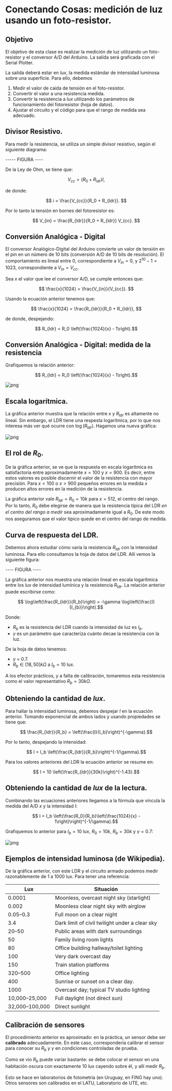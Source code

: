 
# Conectando Cosas: medición de luz usando un foto-resistor.


## Objetivo

El objetivo de esta clase es realizar la medición de luz utilizando un foto-resistor y el conversor A/D del Arduino. La salida será graficada con el Serial Plotter.

La salida deberá estar en *lux*, la medida estándar de intensidad luminosa sobre una superficie. Para ello, debemos

1. Medir el valor de caída de tensión en el foto-resistor.
2. Convertir el valor a una resistencia medida.
3. Convertir la resistencia a *lux* utilizando los parámetros de funcionamiento del fotoresistor (hoja de datos).
4. Ajustar el circuito y el código para que el rango de medida sea adecuado.


## Divisor Resistivo.

Para medir la resistencia, se utiliza un simple divisor resistivo, según el siguiente diagrama:

----- FIGURA  ----
    
De la Ley de Ohm, se tiene que:

$$ V_{cc} = (R_0 + R_{ldr}) I,$$

de donde:

$$ i = \frac{V_{cc}}{R_0 + R_{ldr}}. $$

Por lo tanto la tensión en bornes del fotoresistor es:

$$ V_{in} = \frac{R_{ldr}}{R_0 + R_{ldr}} V_{cc}. $$



## Conversión Analógica - Digital

El conversor Analógico-Digital del Arduino convierte un valor de tensión en el pin en un número de 10 bits (conversión A/D de 10 bits de resolución). El comportamiento es lineal entre $0$, correspondiente a $V_{in}=0$, y $2^{10}-1 = 1023$, correspondiente a $V_{in}=V_{cc}$.

Sea $x$ el valor que lee el conversor A/D, se cumple entonces que:

$$ \frac{x}{1024} = \frac{V_{in}}{V_{cc}}. $$

Usando la ecuación anterior tenemos que:

$$ \frac{x}{1024} = \frac{R_{ldr}}{R_0 + R_{ldr}}, $$

de donde, despejando:

$$ R_{ldr} = R_0 \left(\frac{1024}{x} - 1\right).$$



## Conversión Analógica - Digital: medida de la resistencia

Grafiquemos la relación anterior:

$$ R_{ldr} = R_0 \left(\frac{1024}{x} - 1\right).$$


![png](figs/output_4_0.png)


## Escala logarítmica.

La gráfica anterior muestra que la relación entre $x$ y $R_{ldr}$ es altamente no lineal. Sin embargo, el LDR tiene una respesta logarítmica, por lo que nos interesa más ver qué ocurre con $\log(R_{ldr})$. Hagamos una nueva gráfica:


![png](figs/output_6_0.png)


## El rol de $R_0$.

De la gráfica anterior, se ve que la respuesta en escala logarítmica es satisfactoria entre aproximadamente $x=100$ y $x=900$. Es decir, entre estos valores es posible discernir el valor de la resistencia con mayor precisión. Para $x<100$ o $x>900$ pequeños errores en la medida $x$ producen altos errores en la medición de la resistencia.

La gráfica anterior vale $R_{ldr} = R_0 = 10k$ para $x=512$, el centro del rango. Por lo tanto, $R_0$ debe elegirse de manera que la resistencia típica del LDR *en el centro del rango a medir* sea aproximadamente igual a $R_0$. De este modo nos aseguramos que el valor típico quede en el centro del rango de medida.

## Curva de respuesta del LDR.

Debemos ahora estudiar cómo varía la resistencia $R_{ldr}$ con la intensidad luminosa. Para ello consultamos la hoja de datos del LDR. Allí vemos la siguiente figura:

---- FIGURA ----

La gráfica anterior nos muestra una relación lineal en escala logarítmica entre los *lux* de intensidad lumínica y la resistencia $R_{ldr}$. La relación anterior puede escribirse como:

$$ \log\left(\frac{R_{ldr}}{R_b}\right) = -\gamma \log\left(\frac{I}{I_{b}}\right).$$

Donde:

* $R_b$ es la resistencia del LDR cuando la intensidad de luz es $I_b$.
* $\gamma$ es un parámetro que caracteriza cuánto decae la resistencia con la luz.

De la hoja de datos tenemos:

* $\gamma$ = 0.7.
* $R_b \in [18,50] k\Omega$ a $I_b = 10$ lux.

A los efector prácticos, y a falta de calibración, tomaremos esta resistencia como el valor representativo $R_b=30k\Omega$.

## Obteniendo la cantidad de *lux*.

Para hallar la intensidad luminosa, debemos despejar $I$ en la ecuación anterior. Tomando exponencial de ambos lados y usando propiedades se tiene que:

$$ \frac{R_{ldr}}{R_b} = \left(\frac{I}{I_b}\right)^{-\gamma}.$$

Por lo tanto, despejando la intensidad:

$$ I = I_b \left(\frac{R_{ldr}}{R_b}\right)^{-1/\gamma}.$$

Para los valores anteriores del LDR la ecuación anterior se resume en:

$$ I = 10 \left(\frac{R_{ldr}}{30k}\right)^{-1.43}.$$


## Obteniendo la cantidad de *lux* de la lectura.

Combinando las ecuaciones anteriores llegamos a la fórmula que vincula la medida del A/D $x$ y la intensidad $I$:

$$ I = I_b \left(\frac{R_0}{R_b}\left(\frac{1024}{x} - 1\right)\right)^{-1/\gamma}.$$ 

Grafiquemos lo anterior para $I_b=10$ lux, $R_0=10k$, $R_b=30k$ y $\gamma=0.7$:

![png](figs/output_11_0.png)


## Ejemplos de intensidad luminosa (de Wikipedia).

De la gráfica anterior, con este LDR y el circuito armado podemos medir razonablemente de 1 a 1000 lux.
Para tener una referencia:

| Lux        | Situación  |                           
|----------|----------|
|0.0001	     |Moonless, overcast night sky (starlight)|
|0.002	     |Moonless clear night sky with airglow|
|0.05–0.3	 |Full moon on a clear night|
|3.4	     |Dark limit of civil twilight under a clear sky|
|20–50	     |Public areas with dark surroundings|
|50	         |Family living room lights|
|80	         |Office building hallway/toilet lighting|
|100	     |Very dark overcast day|
|150	     |Train station platforms|
|320–500	 |Office lighting|
|400	     |Sunrise or sunset on a clear day.|
|1000	     |Overcast day; typical TV studio lighting|
|10,000–25,000	|Full daylight (not direct sun)|
|32,000–100,000	|Direct sunlight|

## Calibración de sensores

El procedimiento anterior es aproximado: en la práctica, un sensor debe ser **calibrado** adecuadamente. En este caso, correspondería calibrar el sensor para conocer su $R_b$ y $\gamma$ en condiciones controladas de prueba. 

Como se vio $R_b$ puede variar bastante: se debe colocar el sensor en una habitación oscura con exactamente 10 lux cayendo sobre él, y allí medir $R_b$.

Esto se hace en laboratorios de fotometría (en Uruguay, en FING hay uno). Otros sensores son calibrados en el LATU, Laboratorio de UTE, etc.
